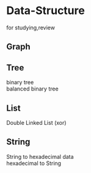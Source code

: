 # Data-Structure
for studying,review

Graph
-------------------------------------------
Tree
-------------------------------------------
  binary tree  
  balanced binary tree

List
-------------------------------------------
  Double Linked List (xor)

String
-------------------------------------------
  String to hexadecimal data  
  hexadecimal to String
